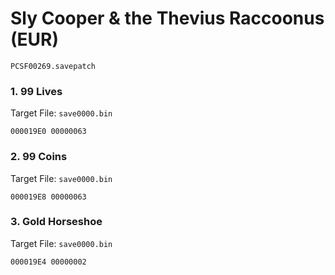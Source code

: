 #  Sly Cooper & the Thevius Raccoonus (EUR)

`PCSF00269.savepatch`

### 1. 99 Lives

Target File: `save0000.bin`

```
000019E0 00000063
```

### 2. 99 Coins

Target File: `save0000.bin`

```
000019E8 00000063
```

### 3. Gold Horseshoe

Target File: `save0000.bin`

```
000019E4 00000002
```

